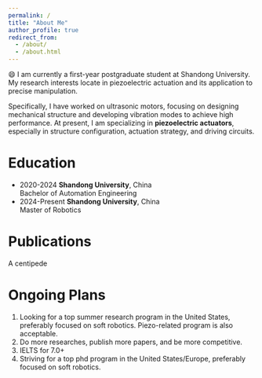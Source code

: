 ```yaml
---
permalink: /
title: "About Me"
author_profile: true
redirect_from: 
  - /about/
  - /about.html
---
```


:smile: I am currently a first-year postgraduate student at Shandong University. My research interests locate in piezoelectric actuation and its application to precise manipulation. 

Specifically, I have worked on ultrasonic motors, focusing on designing mechanical structure and developing vibration modes to achieve high performance. At present, I am specializing in **piezoelectric actuators**, especially in structure configuration, actuation strategy, and driving circuits.

Education
======
- 2020-2024                **Shandong University**, China\
                           Bachelor of Automation Engineering
- 2024-Present             **Shandong University**, China\
                           Master of Robotics
  
Publications
======
A centipede 

Ongoing Plans
======
1. Looking for a top summer research program in the United States, preferably focused on soft robotics. Piezo-related program is also acceptable.
2. Do more researches, publish more papers, and be more competitive.
3. IELTS for 7.0+
4. Striving for a top phd program in the United States/Europe, preferably focused on soft robotics.
